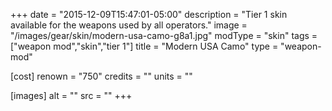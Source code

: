 +++
date = "2015-12-09T15:47:01-05:00"
description = "Tier 1 skin available for the weapons used by all operators."
image = "/images/gear/skin/modern-usa-camo-g8a1.jpg"
modType = "skin"
tags = ["weapon mod","skin","tier 1"]
title = "Modern USA Camo"
type = "weapon-mod"

[cost]
  renown = "750"
  credits = ""
  units = ""

[images]
  alt = ""
  src = ""
+++
